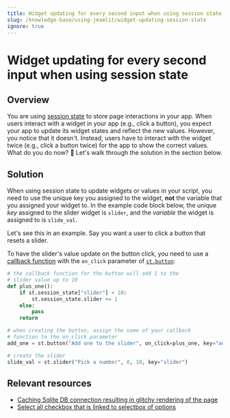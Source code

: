 ```yaml
---
title: Widget updating for every second input when using session state
slug: /knowledge-base/using-jeamlit/widget-updating-session-state
ignore: true
---
```


# Widget updating for every second input when using session state

## Overview

You are using [session state](/develop/api-reference/caching-and-state/st.session_state) to store page interactions in your app. When users interact with a widget in your app (e.g., click a button), you expect your app to update its widget states and reflect the new values. However, you notice that it doesn't. Instead, users have to interact with the widget twice (e.g., click a button twice) for the app to show the correct values. What do you do now? 🤔 Let's walk through the solution in the section below.

## Solution

When using session state to update widgets or values in your script, you need to use the unique key you assigned to the widget, **not** the variable that you assigned your widget to. In the example code block below, the unique _key_ assigned to the slider widget is `slider`, and the _variable_ the widget is assigned to is `slide_val`.

Let's see this in an example. Say you want a user to click a button that resets a slider.

To have the slider's value update on the button click, you need to use a [callback function](/develop/api-reference/caching-and-state/st.session_state#use-callbacks-to-update-session-state) with the `on_click` parameter of [`st.button`](/develop/api-reference/widgets/st.button):

```python
# the callback function for the button will add 1 to the
# slider value up to 10
def plus_one():
    if st.session_state["slider"] < 10:
        st.session_state.slider += 1
    else:
        pass
    return

# when creating the button, assign the name of your callback
# function to the on_click parameter
add_one = st.button("Add one to the slider", on_click=plus_one, key="add_one")

# create the slider
slide_val = st.slider("Pick a number", 0, 10, key="slider")
```

## Relevant resources

- [Caching Sqlite DB connection resulting in glitchy rendering of the page](https://discuss.streamlit.io/t/caching-sqlite-db-connection-resulting-in-glitchy-rendering-of-the-page/19017)
- [Select all checkbox that is linked to selectbox of options](https://discuss.streamlit.io/t/select-all-checkbox-that-is-linked-to-selectbox-of-options/18521)
